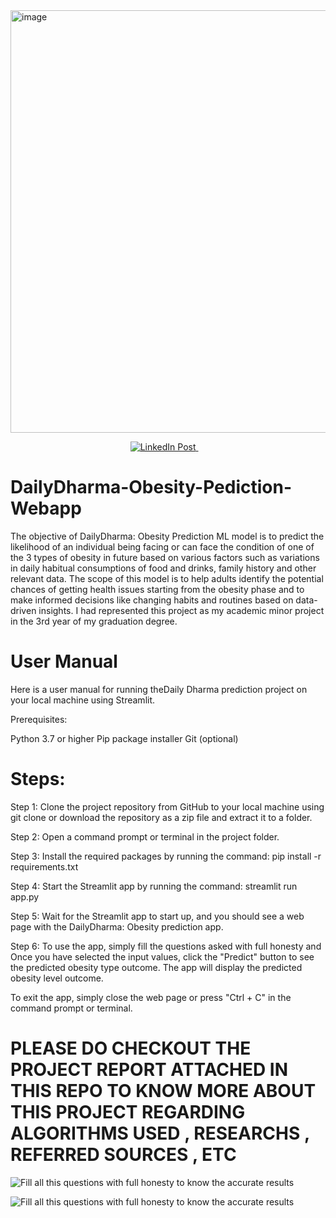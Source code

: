 <img width="1426" height="676" alt="image" src="https://github.com/user-attachments/assets/81713184-b472-4cf6-af73-eb260b1eea50" />


<p align="center">
  <a href="https://www.linkedin.com/posts/dhirendra-singh-b5b947243_machinelearning-datascience-webapp-activity-7198674036724273152-hIH0?utm_source=share&utm_medium=member_desktop&rcm=ACoAADx5VbcBlv1MYit8UbW3ADG9Xn8tXNg832g">
    <img src="https://img.shields.io/badge/View%20LinkedIn%20Post-0A66C2?style=for-the-badge&logo=linkedin&logoColor=white" alt="LinkedIn Post"/>
  </a>
  &nbsp;&nbsp;&nbsp;
  

# DailyDharma-Obesity-Pediction-Webapp

The objective of DailyDharma: Obesity Prediction ML model is to predict the likelihood of an individual  being facing or can face the condition of one of the 3 types of obesity in future based on various factors such as variations in daily habitual consumptions of food and drinks, family history  and other relevant data. The scope of this model is to help adults  identify the  potential chances of getting health issues starting from the obesity phase and to make informed decisions like changing habits and routines based on data-driven insights. I had represented this project as my academic minor project in the 3rd year of my graduation degree. 

# User Manual 

Here is a user manual for running theDaily Dharma  prediction project on your local machine using Streamlit.

Prerequisites:

Python 3.7 or higher Pip package installer Git (optional)

# Steps:

Step 1: Clone the project repository from GitHub to your local machine using git clone or download the repository as a zip file and extract it to a folder.

Step 2: Open a command prompt or terminal in the project folder.

Step 3: Install the required packages by running the command: pip install -r requirements.txt

Step 4: Start the Streamlit app by running the command: streamlit run app.py

Step 5: Wait for the Streamlit app to start up, and you should see a web page with the DailyDharma: Obesity prediction app.

Step 6: To use the app, simply fill the questions asked with full honesty and 
Once you have selected the input values, click the "Predict" button to see the predicted  obesity type outcome.
The app will display the predicted  obesity level  outcome.

To exit the app, simply close the web page or press "Ctrl + C" in the command prompt or terminal.

# PLEASE DO CHECKOUT THE PROJECT REPORT ATTACHED IN THIS REPO TO KNOW MORE ABOUT THIS PROJECT REGARDING ALGORITHMS USED , RESEARCHS , REFERRED SOURCES , ETC 


![Fill all this questions with full honesty to know the accurate results](https://github.com/centralperkgithub/DailyDharma-Obesity-Pediction-Webapp/assets/112709916/919dae9f-cdd8-4ec5-8641-576592f9101c)

![Fill all this questions with full honesty to know the accurate results](https://github.com/centralperkgithub/DailyDharma-Obesity-Pediction-Webapp/assets/112709916/dbc816a4-e25e-49b4-9c7b-13b3174ec00f)





